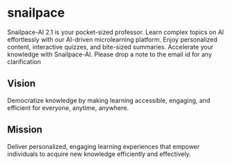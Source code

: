# snailpace

Snailpace-AI  2.1 is your pocket-sized professor. Learn complex topics on AI effortlessly with our AI-driven microlearning platform. Enjoy personalized content, interactive quizzes, and bite-sized summaries. Accelerate your knowledge with Snailpace-AI. Please drop a note to the email id for any clarification

## Vision

Democratize knowledge by making learning accessible, engaging, and efficient for everyone, anytime, anywhere.

## Mission

Deliver personalized, engaging learning experiences that empower individuals to acquire new knowledge efficiently and effectively.